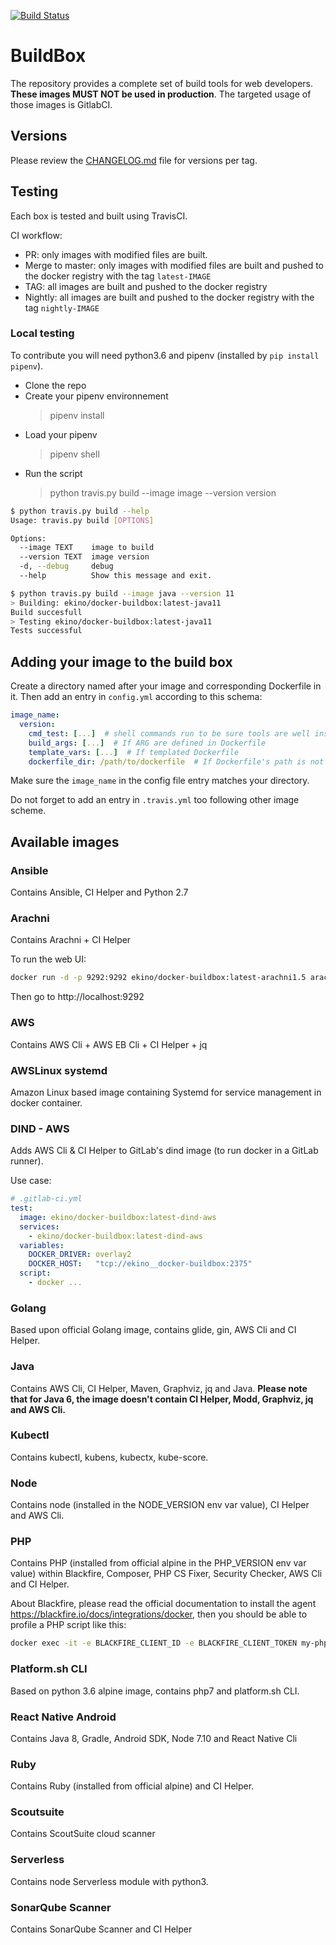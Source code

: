 [![Build Status](https://travis-ci.org/ekino/docker-buildbox.svg?branch=master)](https://travis-ci.org/ekino/docker-buildbox)

# BuildBox

The repository provides a complete set of build tools for web developers. **These
images MUST NOT be used in production**. The targeted usage of those images is GitlabCI.

## Versions

Please review the [CHANGELOG.md](CHANGELOG.md) file for versions per tag.

## Testing

Each box is tested and built using TravisCI.

CI workflow:
 - PR: only images with modified files are built.
 - Merge to master: only images with modified files are built and pushed to the docker registry with the tag `latest-IMAGE`
 - TAG: all images are built and pushed to the docker registry
 - Nightly: all images are built and pushed to the docker registry with the tag `nightly-IMAGE`

### Local testing

To contribute you will need python3.6 and pipenv (installed by `pip install pipenv`).

- Clone the repo
- Create your pipenv environnement
  > pipenv install
- Load your pipenv
  > pipenv shell
- Run the script
  > python travis.py build --image image --version version

``` bash
$ python travis.py build --help
Usage: travis.py build [OPTIONS]

Options:
  --image TEXT    image to build
  --version TEXT  image version
  -d, --debug     debug
  --help          Show this message and exit.
```

``` bash
$ python travis.py build --image java --version 11
> Building: ekino/docker-buildbox:latest-java11
Build succesfull
> Testing ekino/docker-buildbox:latest-java11
Tests successful
```

## Adding your image to the build box

Create a directory named after your image and corresponding Dockerfile in it. Then add an entry in `config.yml` according to this schema:

```yaml
image_name:
  version:
    cmd_test: [...]  # shell commands run to be sure tools are well installed
    build_args: [...]  # If ARG are defined in Dockerfile
    template_vars: [...]  # If templated Dockerfile
    dockerfile_dir: /path/to/dockerfile  # If Dockerfile's path is not ./<image_name>/Dockerfile
```
Make sure the `image_name` in the config file entry matches your directory.

Do not forget to add an entry in `.travis.yml` too following other image scheme.

## Available images

### Ansible

Contains Ansible, CI Helper and Python 2.7

### Arachni

Contains Arachni + CI Helper

To run the web UI:

```bash
docker run -d -p 9292:9292 ekino/docker-buildbox:latest-arachni1.5 arachni_web -o 0.0.0.0
```

Then go to http://localhost:9292

### AWS

Contains AWS Cli + AWS EB Cli + CI Helper + jq

### AWSLinux systemd

Amazon Linux based image containing Systemd for service management in docker container.

### DIND - AWS

Adds AWS Cli & CI Helper to GitLab's dind image (to run docker in a GitLab runner).

Use case:
```yaml
# .gitlab-ci.yml
test:
  image: ekino/docker-buildbox:latest-dind-aws
  services:
    - ekino/docker-buildbox:latest-dind-aws
  variables:
    DOCKER_DRIVER: overlay2
    DOCKER_HOST:   "tcp://ekino__docker-buildbox:2375"
  script:
    - docker ...
```

### Golang

Based upon official Golang image, contains glide, gin, AWS Cli and CI Helper.

### Java

Contains AWS Cli, CI Helper, Maven, Graphviz, jq and Java.
**Please note that for Java 6, the image doesn't contain CI Helper, Modd, Graphviz, jq and AWS Cli.**

### Kubectl

Contains kubectl, kubens, kubectx, kube-score.

### Node

Contains node (installed in the NODE_VERSION env var value), CI Helper and AWS Cli.

### PHP

Contains PHP (installed from official alpine in the PHP_VERSION env var value) within Blackfire, Composer, PHP CS Fixer, Security Checker, AWS Cli and CI Helper.

About Blackfire, please read the official documentation to install the agent https://blackfire.io/docs/integrations/docker, then you should be able to profile a PHP script like this:

```bash
docker exec -it -e BLACKFIRE_CLIENT_ID -e BLACKFIRE_CLIENT_TOKEN my-php-container blackfire run bin/console app:foo:bar
```

### Platform.sh CLI

Based on python 3.6 alpine image, contains php7 and platform.sh CLI.

### React Native Android

Contains Java 8, Gradle, Android SDK, Node 7.10 and React Native Cli

### Ruby

Contains Ruby (installed from official alpine) and CI Helper.

### Scoutsuite

Contains ScoutSuite cloud scanner

### Serverless

Contains node Serverless module with python3.

### SonarQube Scanner

Contains SonarQube Scanner and CI Helper
